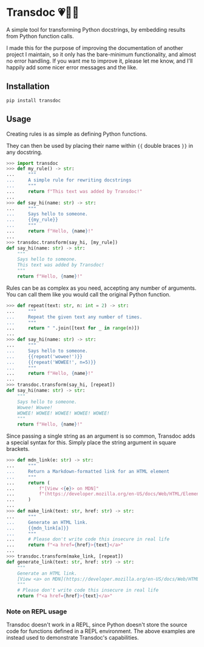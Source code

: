 # Transdoc 💗🤍💙

A simple tool for transforming Python docstrings, by embedding results from
Python function calls.

I made this for the purpose of improving the documentation of another project
I maintain, so it only has the bare-minimum functionality, and almost no error
handling. If you want me to improve it, please let me know, and I'll happily
add some nicer error messages and the like.

## Installation

`pip install transdoc`

## Usage

Creating rules is as simple as defining Python functions.

They can then be used by placing their name within `{{` double braces `}}` in
any docstring.

```py
>>> import transdoc
>>> def my_rule() -> str:
...     """
...     A simple rule for rewriting docstrings
...     """
...     return f"This text was added by Transdoc!"
...
>>> def say_hi(name: str) -> str:
...     """
...     Says hello to someone.
...     {{my_rule}}
...     """
...     return f"Hello, {name}!"
...
>>> transdoc.transform(say_hi, [my_rule])
def say_hi(name: str) -> str:
    """
    Says hello to someone.
    This text was added by Transdoc!
    """
    return f"Hello, {name}!"

```

Rules can be as complex as you need, accepting any number of arguments. You can
call them like you would call the original Python function.

```py
>>> def repeat(text: str, n: int = 2) -> str:
...     """
...     Repeat the given text any number of times.
...     """
...     return " ".join([text for _ in range(n)])
...
>>> def say_hi(name: str) -> str:
...     """
...     Says hello to someone.
...     {{repeat('wowee!')}}
...     {{repeat('WOWEE!', n=5)}}
...     """
...     return f"Hello, {name}!"
...
>>> transdoc.transform(say_hi, [repeat])
def say_hi(name: str) -> str:
    """
    Says hello to someone.
    Wowee! Wowee!
    WOWEE! WOWEE! WOWEE! WOWEE! WOWEE!
    """
    return f"Hello, {name}!"
```

Since passing a single string as an argument is so common, Transdoc adds a
special syntax for this. Simply place the string argument in square brackets.

```py
>>> def mdn_link(e: str) -> str:
...     """
...     Return a Markdown-formatted link for an HTML element
...     """
...     return (
...         f"[View <{e}> on MDN]"
...         f"(https://developer.mozilla.org/en-US/docs/Web/HTML/Element/{e})"
...     )
...
>>> def make_link(text: str, href: str) -> str:
...     """
...     Generate an HTML link.
...     {{mdn_link[a]}}
...     """
...     # Please don't write code this insecure in real life
...     return f"<a href={href}>{text}</a>"
...
>>> transdoc.transform(make_link, [repeat])
def generate_link(text: str, href: str) -> str:
    """
    Generate an HTML link.
    [View <a> on MDN](https://developer.mozilla.org/en-US/docs/Web/HTML/Element/a)
    """
    # Please don't write code this insecure in real life
    return f"<a href={href}>{text}</a>"
```

### Note on REPL usage

Transdoc doesn't work in a REPL, since Python doesn't store the source code for
functions defined in a REPL environment. The above examples are instead used
to demonstrate Transdoc's capabilities.
